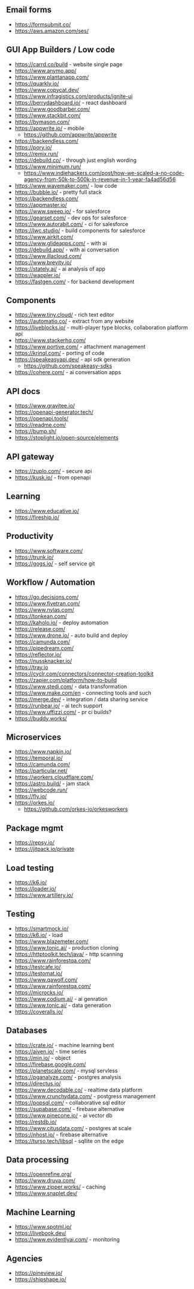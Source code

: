 ## Email forms

- https://formsubmit.co/
- https://aws.amazon.com/ses/

## GUI App Builders / Low code

- https://carrd.co/build - website single page
- https://www.anymo.app/
- https://www.plantanapp.com/
- https://quarkly.io/
- https://www.copycat.dev/
- https://www.infragistics.com/products/ignite-ui
- https://berrydashboard.io/ - react dashboard
- https://www.goodbarber.com/
- https://www.stackbit.com/
- https://bymason.com/
- https://appwrite.io/ - mobile
  - https://github.com/appwrite/appwrite
- https://backendless.com/
- https://pory.io/
- https://remix.run/
- https://debuild.co/ - through just english wording
- https://www.minimum.run/
  - https://www.indiehackers.com/post/how-we-scaled-a-no-code-agency-from-50k-to-500k-in-revenue-in-1-year-fa4ad56d56
- https://www.wavemaker.com/ - low code
- https://bubble.io/ - pretty full stack
- https://backendless.com/
- https://appmaster.io/
- https://www.sweep.io/ - for salesforce
- https://gearset.com/ - dev ops for salesforce
- https://www.autorabit.com/ - ci for salesforce
- https://lwc.studio/ - build components for salesforce
- https://www.airkit.com/
- https://www.glideapps.com/ - with ai
- https://debuild.app/ - with ai conversation
- https://www.illacloud.com/
- https://www.brevity.io/ 
- https://stately.ai/ - ai analysis of app
- https://wappler.io/
- https://fastgen.com/ - for backend development

## Components

- https://www.tiny.cloud/ - rich text editor
- https://automatio.co/ - extract from any website
- https://liveblocks.io/ - multi-player type blocks, collaboration platform api
- https://www.stackerhq.com/
- https://www.portive.com/ - attachment management
- https://krinql.com/ - porting of code
- https://speakeasyapi.dev/ - api sdk generation
  - https://github.com/speakeasy-sdks
- https://cohere.com/ - ai conversation apps

## API docs

- https://www.gravitee.io/
- https://openapi-generator.tech/
- https://openapi.tools/
- https://readme.com/
- https://bump.sh/
- https://stoplight.io/open-source/elements

## API gateway

- https://zuplo.com/ - secure api
- https://kusk.io/ - from openapi

## Learning

- https://www.educative.io/
- https://fireship.io/

## Productivity

- https://www.software.com/
- https://trunk.io/
- https://gogs.io/ - self service git

## Workflow / Automation

- https://go.decisions.com/
- https://www.fivetran.com/
- https://www.nylas.com/
- https://tonkean.com/
- https://kaholo.io/ - deploy automation
- https://release.com/
- https://www.drone.io/ - auto build and deploy
- https://camunda.com/
- https://pipedream.com/
- https://reflector.io/
- https://nussknacker.io/
- https://tray.io
- https://cyclr.com/connectors/connector-creation-toolkit
- https://zapier.com/platform/how-to-build
- https://www.stedi.com/ - data transformation
- https://www.make.com/en - connecting tools and such
- https://merge.dev/ - integration / data sharing service
- https://runbear.io/ - ai tech support 
- https://www.uffizzi.com/ - pr ci builds?
- https://buddy.works/

## Microservices

- https://www.napkin.io/
- https://temporal.io/
- https://camunda.com/
- https://particular.net/
- https://workers.cloudflare.com/
- https://astro.build/ - jam stack
- https://webcode.run/
- https://fly.io/
- https://orkes.io/
  - https://github.com/orkes-io/orkesworkers

## Package mgmt

- https://repsy.io/
- https://jitpack.io/private

## Load testing

- https://k6.io/
- https://loader.io/
- https://www.artillery.io/

## Testing

- https://smartmock.io/
- https://k6.io/ - load
- https://www.blazemeter.com/
- https://www.tonic.ai/ - production cloning
- https://httptoolkit.tech/java/ - http scanning
- https://www.rainforestqa.com/
- https://testcafe.io/
- https://testomat.io/
- https://www.qawolf.com/
- https://www.rainforestqa.com/
- https://microcks.io/
- https://www.codium.ai/ - ai genration
- https://www.tonic.ai/ - data generation
- https://coveralls.io/

## Databases

- https://crate.io/ - machine learning bent
- https://aiven.io/ - time series
- https://min.io/ - object
- https://firebase.google.com/
- https://planetscale.com/ - mysql servless
- https://pganalyze.com/ - postgres analysis
- https://directus.io/
- https://www.decodable.co/ - realtime data platform
- https://www.crunchydata.com/ - postgress management
- https://popsql.com/ - collaborative sql editor
- https://supabase.com/ - firebase alternative
- https://www.pinecone.io/ - ai vector db
- https://restdb.io/
- https://www.citusdata.com/ - postgres at scale
- https://nhost.io/ - firebase alternative
- https://turso.tech/libsql - sqllite on the edge

## Data processing

- https://openrefine.org/
- https://www.druva.com/
- https://www.zipper.works/ - caching
- https://www.snaplet.dev/

## Machine Learning

- https://www.spotml.io/
- https://livebook.dev/
- https://www.evidentlyai.com/ - monitoring

## Agencies

- https://pineview.io/
- https://shipshape.io/
